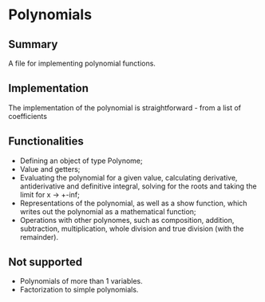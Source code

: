 # Polynomials

## Summary

A file for implementing polynomial functions.

## Implementation

The implementation of the polynomial is straightforward - from a list of coefficients

## Functionalities

- Defining an object of type Polynome;
- Value and getters;
- Evaluating the polynomial for a given value, calculating derivative, antiderivative and definitive integral, solving for the roots and taking the limit for x -> +-inf;
- Representations of the polynomial, as well as a show function, which writes out the polynomial as a mathematical function;
- Operations with other polynomes, such as composition, addition, subtraction, multiplication, whole division and true division (with the remainder).

## Not supported

- Polynomials of more than 1 variables.
- Factorization to simple polynomials.
